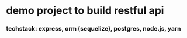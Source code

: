 # demo project to build restful api

### techstack: express, orm (sequelize), postgres, node.js, yarn

